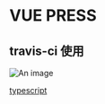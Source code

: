 <!--
 * @Author: busyzz
 * @Date: 2021-08-12 17:24:58
 * @Description:
-->

# VUE PRESS

## travis-ci 使用

![An image](~@/assets/max.jpg)

[typescript](/typescript/)

